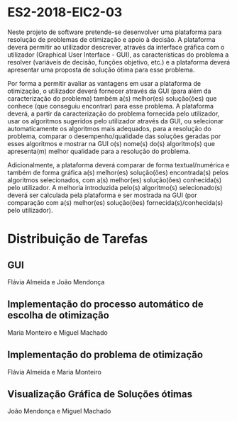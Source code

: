 # ES2-2018-EIC2-03
Neste projeto de software pretende-se desenvolver uma plataforma para resolução de problemas de otimização e apoio à decisão. A plataforma deverá permitir ao utilizador descrever, através da interface gráfica com o utilizador (Graphical User Interface - GUI), as características do problema a resolver (variáveis de decisão, funções objetivo, etc.) e a plataforma deverá apresentar uma proposta de solução ótima para esse problema.

Por forma a permitir avaliar as vantagens em usar a plataforma de otimização, o utilizador deverá fornecer através da GUI (para além da caracterização do problema) também a(s) melhor(es) solução(ões) que conhece (que conseguiu encontrar) para esse problema.
A plataforma deverá, a partir da caracterização do problema fornecida pelo utilizador, usar os algoritmos sugeridos pelo utilizador através da GUI, ou selecionar automaticamente os algoritmos mais adequados, para a resolução do problema, comparar o desempenho/qualidade das soluções geradas por esses algoritmos e mostrar na GUI o(s) nome(s) do(s) algoritmo(s) que apresenta(m) melhor qualidade para a resolução do problema.

Adicionalmente, a plataforma deverá comparar de forma textual/numérica e também de forma gráfica a(s) melhor(es) solução(ões) encontrada(s) pelos algoritmos selecionados, com a(s) melhor(es) solução(ões) conhecida(s) pelo utilizador. A melhoria introduzida pelo(s) algoritmo(s) selecionado(s) deverá ser calculada pela plataforma e ser mostrada na GUI (por comparação com a(s) melhor(es) solução(ões) fornecida(s)/conhecida(s) pelo utilizador).

# Distribuição de Tarefas
## GUI
Flávia Almeida e João Mendonça
## Implementação do processo automático de escolha de otimização
Maria Monteiro e Miguel Machado
## Implementação do problema de otimização
Flávia Almeida e Maria Monteiro
## Visualização Gráfica de Soluções ótimas
João Mendonça e Miguel Machado
